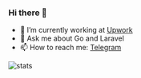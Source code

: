 ### Hi there 👋

- 🔭 I’m currently working at [Upwork](https://www.upwork.com/o/profiles/users/~01083faf7dc4f51377/)
- 💬 Ask me about Go and Laravel
- 📫 How to reach me: [Telegram](https://t.me/wawan2030)

![stats](https://github-readme-stats.vercel.app/api?username=wawan93&show_icons=true)
